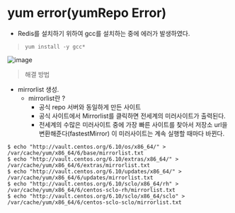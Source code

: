 # yum error(yumRepo Error)

- Redis를 설치하기 위하여 gcc를 설치하는 중에 에러가 발생하였다.
> `yum install -y gcc*`

![image](https://user-images.githubusercontent.com/43158502/128505274-4dbb582e-94d9-4a54-b4ba-ba2bed3a17c7.png)

> 해결 방법
- mirrorlist 생성.
  - mirrorlist란 ? 
    - 공식 repo 서버와 동일하게 만든 사이트
    - 공식 사이트에서 Mirrorlist를 클릭하면 전세계의 미러사이트가 출력된다.
    - 전세계의 수많은 미러사이트 중에 가장 빠른 사이트를 찾아서 저장소 url을 변환해준다(fastestMirror) 이 미러사이트는 계속 실행할 때마다 바뀐다.
```
$ echo "http://vault.centos.org/6.10/os/x86_64/" > /var/cache/yum/x86_64/6/base/mirrorlist.txt
$ echo "http://vault.centos.org/6.10/extras/x86_64/" > /var/cache/yum/x86_64/6/extras/mirrorlist.txt
$ echo "http://vault.centos.org/6.10/updates/x86_64/" > /var/cache/yum/x86_64/6/updates/mirrorlist.txt
$ echo "http://vault.centos.org/6.10/sclo/x86_64/rh" > /var/cache/yum/x86_64/6/centos-sclo-rh/mirrorlist.txt
$ echo "http://vault.centos.org/6.10/sclo/x86_64/sclo" > /var/cache/yum/x86_64/6/centos-sclo-sclo/mirrorlist.txt
```
